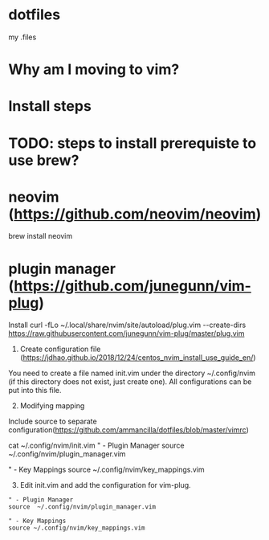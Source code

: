 # dotfiles
my .files

# Why am I moving to vim?

# Install steps

# TODO: steps to install prerequiste to use brew?


# neovim (https://github.com/neovim/neovim)
brew install neovim

# plugin manager (https://github.com/junegunn/vim-plug)
Install
curl -fLo ~/.local/share/nvim/site/autoload/plug.vim --create-dirs \
    https://raw.githubusercontent.com/junegunn/vim-plug/master/plug.vim


1. Create configuration file (https://jdhao.github.io/2018/12/24/centos_nvim_install_use_guide_en/)

You need to create a file named init.vim under the directory ~/.config/nvim (if this directory does not exist, just create one). All
configurations can be put into this file.


2. Modifying mapping

Include source to separate configuration(https://github.com/ammancilla/dotfiles/blob/master/vimrc)

 cat ~/.config/nvim/init.vim
" - Plugin Manager
source  ~/.config/nvim/plugin_manager.vim

" - Key Mappings
source ~/.config/nvim/key_mappings.vim


3. Edit init.vim and add the configuration for vim-plug.
```
" - Plugin Manager
source  ~/.config/nvim/plugin_manager.vim

" - Key Mappings
source ~/.config/nvim/key_mappings.vim

```
